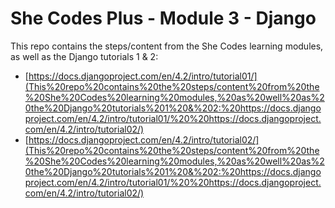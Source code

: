 # She Codes Plus - Module 3 - Django
This repo contains the steps/content from the She Codes learning modules, as well as the Django tutorials 1 & 2:
- [https://docs.djangoproject.com/en/4.2/intro/tutorial01/](This%20repo%20contains%20the%20steps/content%20from%20the%20She%20Codes%20learning%20modules,%20as%20well%20as%20the%20Django%20tutorials%201%20&%202:%20https://docs.djangoproject.com/en/4.2/intro/tutorial01/%20%20https://docs.djangoproject.com/en/4.2/intro/tutorial02/) 
- [https://docs.djangoproject.com/en/4.2/intro/tutorial02/](This%20repo%20contains%20the%20steps/content%20from%20the%20She%20Codes%20learning%20modules,%20as%20well%20as%20the%20Django%20tutorials%201%20&%202:%20https://docs.djangoproject.com/en/4.2/intro/tutorial01/%20%20https://docs.djangoproject.com/en/4.2/intro/tutorial02/)


